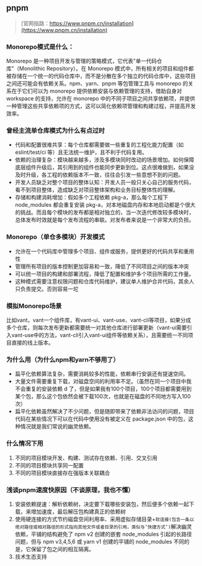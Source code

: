 ## pnpm

> [官网指路：https://www.pnpm.cn/installation](https://www.pnpm.cn/installation)

### Monorepo模式是什么：
Monorepo 是一种项目开发与管理的策略模式，它代表"单一代码仓库"（Monolithic Repository）。在 Monorepo 模式中，所有相关的项目和组件都被存储在一个统一的代码仓库中，而不是分散在多个独立的代码仓库中，这些项目之间还可能会有依赖关系。npm、yarn、pnpm 等包管理工具与 monorepo 的关系在于它们可以为 monorepo 提供依赖安装与依赖管理的支持，借助自身对 workspace 的支持，允许在 monorepo 中的不同子项目之间共享依赖项，并提供一种管理这些共享依赖项的方式，这可以简化依赖项管理和构建过程，并提高开发效率。

### 曾经主流单仓库模式为什么有点过时

* 代码和配置很难共享：每个仓库都需要做一些重复的工程化能力配置（如 eslint/test/ci 等）且无法统一维护，且不利于代码复用。
* 依赖的治理复杂：模块越来越多，涉及多模块同时改动的场景增加。如何保障底层组件升级后，其引用到的组件也能同步更新到位。这点很难做到，如果没及时升级，各工程的依赖版本不一致，往往会引发一些意想不到的问题。
* 开发人员缺乏对整个项目的整体认知：开发人员一般只关心自己的服务代码，看不到项目整体，造成缺乏对项目整体架构和业务目标整体性的理解。
* 存储和构建消耗增加：假如多个工程依赖 pkg-a，那么每个工程下 node_modules 都会重复安装 pkg-a，对本地磁盘内存和本地启动都是个很大的挑战。而且每个模块的发布都是相对独立的，当一次迭代修改较多模块时，总体发布时效就是每个发布流程的串联。对发布者来说是一个非常大的负担。

### Monorepo（单仓多模块）开发模式

* 允许在一个代码库中管理多个项目、组件或服务，提供更好的代码共享和重用性
* 管理所有项目的版本控制更加容易和一致，降低了不同项目之间的版本冲突
* 可以统一项目的构建和部署流程，降低了配置和维护多个项目所需的工作量。
* 这种模式需要注意权限问题和仓库代码维护，建议单人维护合并代码，其余人只负责提交。否则容易一坨

### 模拟Monorepo场景

比如vant，vant一个组件库，有vant-ui、vant-use、vant-cli等项目，如果分成多个仓库，则每次发布更新都需要统一对其他仓库进行部署更新（vant-ui需要引入vant-use中的方法，vant-cli引入vant-ui组件等依赖关系），且需要统一不同项目直接的线上版本。

### 为什么用（为什么npm和yarn不够用了）

* 扁平化依赖算法复杂，需要消耗较多的性能，依赖串行安装还有提速空间。
* 大量文件需要重复下载，对磁盘空间的利用率不足。（虽然在同一个项目中我不会重复的安装依赖 d 了，但是如果我有100个项目，100个项目都需要用到某个包，那么这个包依然会被下载100次，也就是在磁盘的不同地方写入100次）
* 扁平化依赖虽然解决了不少问题，但是随即带来了依赖非法访问的问题，项目代码在某些情况下可以在代码中使用没有被定义在 package.json 中的包，这种情况就是我们常说的幽灵依赖。

### 什么情况下用

1. 不同的项目模块开发、构建、测试存在依赖、引用、交叉引用
2. 不同的项目模块共享同一配置
3. 不同的项目模块直接存在强版本关联耦合

### 浅谈pnpm速度快原因（不谈原理，我也不懂）

1. 安装依赖提速：解析依赖树，决定要下载哪些安装包，然后便多个依赖一起下载，来增加速度，最后解压包构建真正的依赖树
2. 使用硬连接的方式节约磁盘空间利用率、采用虚拟存储目录+`软连接(包含一条以绝对路径或相对路径的形式指向其他文件或者目录的引用，类似与‘快捷方式’)`解决幽灵依赖，平铺的结构避免了 npm v2 创建的嵌套 node_modules 引起的长路径问题，但与 npm v3,4,5,6 或 yarn v1 创建的平铺的 node_modules 不同的是，它保留了包之间的相互隔离。
3. 技术生态支持